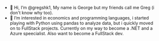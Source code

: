 - 👋 Hi, I’m @gregshk1, My name is George but my friends call me Greg (i don't know why too).
- 👀 I’m interested in economics and programming languages, i started playing with Python using pandas to analyze data, but i quickly moved on to FullStack projects.
Currently on my way to become a .NET and a Azure speecialist. Also want to become a FullStack dev.
